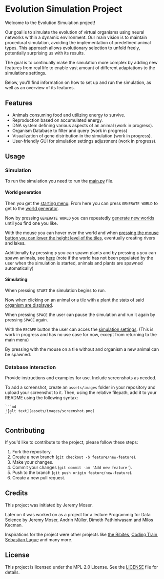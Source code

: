 # Evolution Simulation Project

Welcome to the Evolution Simulation project!

Our goal is to simulate the evolution of virtual organisms using neural networks within a dynamic environment. Our main vision is to maintain procedural simulation, avoiding the implementation of predefined animal types. This approach allows evolutionary selection to unfold freely, potentially surprising us with its results.

The goal is to continually make the simulation more complex by adding new features from real life to enable vast amount of different adaptations to the simulations settings.

Below, you'll find information on how to set up and run the simulation, as well as an overview of its features.

## Features

- Animals consuming food and utilizing energy to survive.
- Reproduction based on accumulated energy.
- DNA system defining various aspects of an animal (work in progress).
- Organism Database to filter and query (work in progress)
- Visualization of gene distribution in the simulation (work in progress).
- User-friendly GUI for simulation settings adjustment (work in progress).

## Usage

### Simulation

To run the simulation you need to run the [main.py](code/simulation/main.py) file.

#### World generation

Then you get the [starting menu](assets/images/Screenshot_Starting_Menu.png). From here you can press `GENERATE WORLD` to get to the [world generator](assets/images/Screenshot_Generate_World_empty.png).

Now by pressing `GENERATE WORLD` you can repeatedly [generate new worlds](assets/images/Screenshot_Generate_World_filled.png) until you find one you like.

With the mouse you can hover over the world and when [pressing the mouse button you can lower the height level of the tiles](assets/images/Screenshot_Generate_World_world_editing.png), eventually creating rivers and lakes.

Additionally by pressing `p` you can spawn plants and by pressing `a` you can spawn animals, see [here](assets/images/Screenshot_Generate_World_plants_and_animals.png) (note if the world has not been populated by the user when the simulation is started, animals and plants are spawned automatically)

#### Simulating

When pressing `START` the simulation begins to run.

Now when clicking on an animal or a tile with a plant the [stats of said organism are displayed](assets/images/Screenshot_Simulation_stat_example.png).

When pressing `SPACE` the user can pause the simulation and run it again by pressing `SPACE` again.

With the `ESCAPE` button the user can acces the [simulation settings](assets/images/Screenshot_Simulation_settings.png). (This is work in progress and has no use case for now, except from returning to the main menu)

By pressing with the mouse on a tile without and organism a new animal can be spawned.

### Database interaction

Provide instructions and examples for use. Include screenshots as needed.

To add a screenshot, create an `assets/images` folder in your repository and upload your screenshot to it. Then, using the relative filepath, add it to your README using the following syntax:

    ```md
    ![alt text](assets/images/screenshot.png)
    ```

## Contributing

If you'd like to contribute to the project, please follow these steps:

1. Fork the repository.
2. Create a new branch (`git checkout -b feature/new-feature`).
3. Make your changes.
4. Commit your changes (`git commit -am 'Add new feature'`).
5. Push to the branch (`git push origin feature/new-feature`).
6. Create a new pull request.

## Credits

This project was initiated by Jeremy Moser.

Later on it was worked on as a project for a lecture Programmig for Data Science by Jeremy Moser, Andrin Müller, Dimoth Pathiniwasam and Milos Kecman.

Inspirations for the project were other projects like [the Bibites](https://www.youtube.com/@TheBibitesDigitalLife), [Coding Train](https://github.com/CodingTrain), [Sebastian Lague](https://github.com/SebLague) and many more.

## License

This project is licensed under the MPL-2.0 License. See the [LICENSE](LICENSE) file for details.
